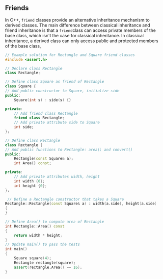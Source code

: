 ## Friends 

In C++, `friend` classes provide an alternative inheritance mechanism to derived classes. The main difference between classical inheritance and friend inheritance is that a `friend`class can access private members of the base class, which isn't the case for classical inheritance. In classical inheritance, a derived class can only access public and protected members of the base class,

```c++
// Example solution for Rectangle and Square friend classes
#include <assert.h>

// Declare class Rectangle
class Rectangle;

// Define class Square as friend of Rectangle
class Square {
// Add public constructor to Square, initialize side
public:
    Square(int s) : side(s) {}

private:
    // Add friend class Rectangle
    friend class Rectangle;
    // Add private attribute side to Square
    int side;
};

// Define class Rectangle
class Rectangle {
// Add public functions to Rectangle: area() and convert()
public:
    Rectangle(const Square& a);
    int Area() const;

private:
    // Add private attributes width, height
    int width {0};
    int height {0};
};

 // Define a Rectangle constructor that takes a Square
Rectangle::Rectangle(const Square& a) : width(a.side), height(a.side)
{
}

// Define Area() to compute area of Rectangle
int Rectangle::Area() const
{
    return width * height;
}
// Update main() to pass the tests
int main()
{
    Square square(4);
    Rectangle rectangle(square);
    assert(rectangle.Area() == 16); 
}
```

